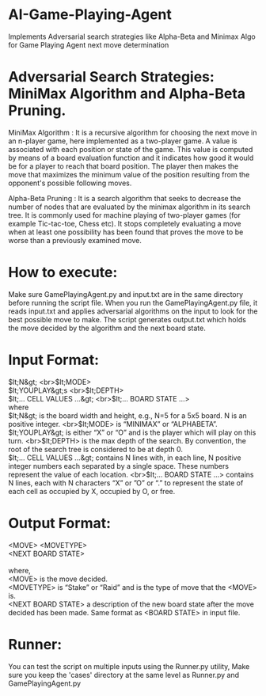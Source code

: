 # AI-Game-Playing-Agent
Implements Adversarial search strategies like Alpha-Beta and Minimax Algo for Game Playing Agent next move determination

# Adversarial Search Strategies: MiniMax Algorithm and Alpha-Beta Pruning.

MiniMax Algorithm : It is a recursive algorithm for choosing the next move in an n-player game, here implemented as a two-player game. A value is associated with each position or state of the game. This value is computed by means of a board evaluation function and it indicates how good it would be for a player to reach that board position. The player then makes the move that maximizes the minimum value of the position resulting from the opponent's possible following moves.

Alpha-Beta Pruning : It is a search algorithm that seeks to decrease the number of nodes that are evaluated by the minimax algorithm in its search tree. It is commonly used for machine playing of two-player games (for example Tic-tac-toe, Chess etc). It stops completely evaluating a move when at least one possibility has been found that proves the move to be worse than a previously examined move.

# How to execute:
Make sure GamePlayingAgent.py and input.txt are in the same directory before running the script file. When you run the GamePlayingAgent.py file, it reads input.txt and applies adversarial algorithms on the input to look for the best possible move to make. The script generates output.txt which holds the move decided by the algorithm and the next board state.

# Input Format:
$lt;N&gt;
<br>$lt;MODE&gt;
<br>$lt;YOUPLAY&gt;s
<br>$lt;DEPTH&gt;
<br>$lt;… CELL VALUES …&gt;
<br>$lt;… BOARD STATE …&gt;
<br>where
<br>$lt;N&gt; is the board width and height, e.g., N=5 for a 5x5 board. N is an positive integer.
<br>$lt;MODE&gt; is “MINIMAX” or “ALPHABETA”.
<br>$lt;YOUPLAY&gt; is either “X” or “O” and is the player which will play on this turn.
<br>$lt;DEPTH&gt; is the max depth of the search. By convention, the root of the search tree is considered to be at depth 0.
<br>$lt;… CELL VALUES …&gt; contains N lines with, in each line, N positive integer numbers each separated by a single space. These numbers represent the value of each location.
<br>$lt;… BOARD STATE …&gt; contains N lines, each with N characters “X” or ”O” or “.” to represent the state of each cell as occupied by X, occupied by O, or free.

# Output Format:
&lt;MOVE&gt; &lt;MOVETYPE&gt;<br>
&lt;NEXT BOARD STATE&gt;<br><br>
where,<br>
&lt;MOVE&gt; is the move decided.<br>
&lt;MOVETYPE&gt; is “Stake” or “Raid” and is the type of move that the &lt;MOVE&gt; is.<br>
&lt;NEXT BOARD STATE&gt; a description of the new board state after the move decided has been made. Same format as &lt;BOARD STATE&gt; in input file.

# Runner:
You can test the script on multiple inputs using the Runner.py utility, Make sure you keep the 'cases' directory at the same level as Runner.py and GamePlayingAgent.py
